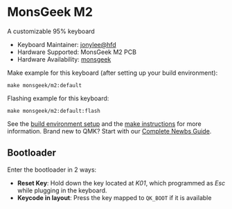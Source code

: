 # MonsGeek M2

A customizable 95% keyboard

* Keyboard Maintainer: [jonylee@hfd](https://github.com/jonylee1986)
* Hardware Supported: MonsGeek M2 PCB
* Hardware Availability: [monsgeek](https://www.monsgeek.com/)

Make example for this keyboard (after setting up your build environment):

    make monsgeek/m2:default

Flashing example for this keyboard:

    make monsgeek/m2:default:flash

See the [build environment setup](https://docs.qmk.fm/#/getting_started_build_tools) and the [make instructions](https://docs.qmk.fm/#/getting_started_make_guide) for more information. Brand new to QMK? Start with our [Complete Newbs Guide](https://docs.qmk.fm/#/newbs).

## Bootloader

Enter the bootloader in 2 ways:

* **Reset Key**: Hold down the key located at *K01*, which programmed as *Esc* while plugging in the keyboard.
* **Keycode in layout**: Press the key mapped to `QK_BOOT` if it is available
